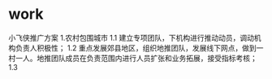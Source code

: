 # work
小飞侠推广方案
1.农村包围城市
  1.1 建立专项团队，下机构进行推动动员，调动机构负责人积极性；
  1.2 重点发展郊县地区，组织地推团队，发展线下网点，做到一村一人。地推团队成员在负责范围内进行人员扩张和业务拓展，接受指标考核；
  1.3 
